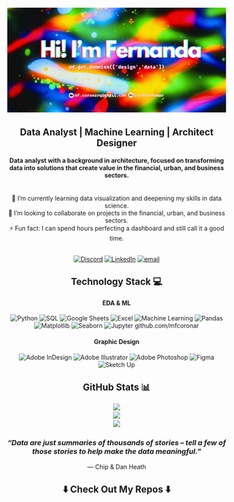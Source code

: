 
![Header](https://github.com/mfcoronar/mfcoronar/blob/main/Hi!ImFernanda.png)

<h2 align="center">Data Analyst | Machine Learning | Architect Designer </h2>

<h4 align="center">Data analyst with a background in architecture, focused on transforming data into solutions that create value in the financial, urban, and business sectors.</h4>
<br>

<div align="center">
🌱 I’m currently learning data visualization and deepening my skills in data science.<br/> 
👯 I’m looking to collaborate on projects in the financial, urban, and business sectors.<br/>
⚡ Fun fact: I can spend hours perfecting a dashboard and still call it a good time.
</div>


<br/>
<div align="center">
  
[![Discord](https://img.shields.io/badge/Discord-%237289DA.svg?logo=discord&logoColor=white)](https://discord.gg/fernanda.co) [![LinkedIn](https://img.shields.io/badge/LinkedIn-%230077B5.svg?logo=linkedin&logoColor=white)](https://linkedin.com/in/mfcoronar) [![email](https://img.shields.io/badge/Email-D14836?logo=gmail&logoColor=white)](mailto:mf.coronarq@gmail.com)  <br/>

</div>

<h2 align="center">Technology Stack 💻  </h2>

<h4 align="center"> EDA & ML </h4>
<div align="center">

![Python](https://img.shields.io/badge/-Python-000000?style=for-the-badge&logo=python)
![SQL](https://img.shields.io/badge/-SQL-000000?style=for-the-badge&logo=postgresql)
![Google Sheets](https://img.shields.io/badge/-Google%20Sheets-000000?style=for-the-badge&logo=googlesheets&logoColor=34A853)
![Excel](https://img.shields.io/badge/-Excel-000000?style=for-the-badge&logo=microsoft-excel&logoColor=217346)
![Machine Learning](https://img.shields.io/badge/-Machine%20Learning-000000?style=for-the-badge&logo=scikit-learn)
![Pandas](https://img.shields.io/badge/-Pandas-000000?style=for-the-badge&logo=pandas)
![Matplotlib](https://img.shields.io/badge/-Matplotlib-000000?style=for-the-badge&logo=plotly)
![Seaborn](https://img.shields.io/badge/-Seaborn-000000?style=for-the-badge&logo=python)
![Jupyter](https://img.shields.io/badge/-Jupyter-000000?style=for-the-badge&logo=jupyter)
github.com/mfcoronar


</div>

<h4 align="center"> Graphic Design </h4>
<div align="center">
  
![Adobe InDesign](https://img.shields.io/badge/Adobe%20InDesign-49021F?style=for-the-badge&logo=adobeindesign&logoColor=FF3366) ![Adobe Illustrator](https://img.shields.io/badge/adobe%20illustrator-%23FF9A00.svg?style=for-the-badge&logo=adobe%20illustrator&logoColor=white) ![Adobe Photoshop](https://img.shields.io/badge/adobe%20photoshop-%2331A8FF.svg?style=for-the-badge&logo=adobe%20photoshop&logoColor=white) ![Figma](https://img.shields.io/badge/figma-%23F24E1E.svg?style=for-the-badge&logo=figma&logoColor=white) ![Sketch Up](https://img.shields.io/badge/SketchUp-005F9E?style=for-the-badge&logo=sketchup&logoColor=white)


</div>

<h2 align="center">GitHub Stats 📊  </h2>
<div align="center">
  
![](https://github-readme-stats.vercel.app/api?username=mfcoronar&theme=neon&hide_border=true&include_all_commits=false&count_private=false)<br/>
![](https://nirzak-streak-stats.vercel.app/?user=mfcoronar&theme=neon&hide_border=true)<br/>
![](https://github-readme-stats.vercel.app/api/top-langs/?username=mfcoronar&theme=neon&hide_border=true&include_all_commits=false&count_private=false&layout=compact)
</div>

<div align="center">

###  *“Data are just summaries of thousands of stories – tell a few of those stories to help make the data meaningful.”*  

— Chip & Dan Heath

</div>




<h2  align="center"> ⬇️ Check Out My Repos ⬇️ </h2>
